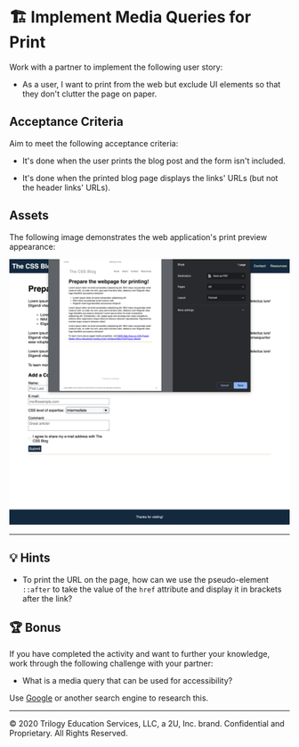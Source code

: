 # 🏗️ Implement Media Queries for Print

Work with a partner to implement the following user story:

* As a user, I want to print from the web but exclude UI elements so that they don't clutter the page on paper.

## Acceptance Criteria

Aim to meet the following acceptance criteria:

* It's done when the user prints the blog post and the form isn't included.

* It's done when the printed blog page displays the links' URLs (but not the header links' URLs).

## Assets

The following image demonstrates the web application's print preview appearance:

![The Chrome print preview section shows the page with the print media query styles applied.](./Images/01-print-preview.png)

---

## 💡 Hints

* To print the URL on the page, how can we use the pseudo-element `::after` to take the value of the `href` attribute and display it in brackets after the link?

## 🏆 Bonus

If you have completed the activity and want to further your knowledge, work through the following challenge with your partner:

* What is a media query that can be used for accessibility?

Use [Google](https://www.google.com) or another search engine to research this.

---
© 2020 Trilogy Education Services, LLC, a 2U, Inc. brand. Confidential and Proprietary. All Rights Reserved.